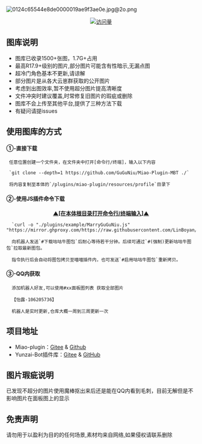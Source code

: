![0124c65544e8de0000019ae9f3ae0e.jpg@2o.png](https://s2.loli.net/2023/12/19/vgBPkMJj2om3QHf.png)
<div align="center"> 
  
  [![访问量](https://profile-counter.glitch.me/Miao-Plugin-MBT/count.svg)](https://github.com/GuGuNiu/Miao-Plugin-MBT)
</div>

## 图库说明
- 图库已收录1500+张图，1.7G+占用<br>
- 最高R17.9+级别的图片,部分图片可能含有性暗示,无漏点图<br>
- 超冷门角色基本不更新,请谅解<br>
- 部分图片是从各大云崽群获取的公开图片<br>
- 考虑到出图效率,暂不使用超分图片提高清晰度<br>
- 文件冲突时建议覆盖,时常修复旧图片的瑕疵或删除<br>
- 图库不会上传至其他平台,提供了三种方法下载<br>
- 有疑问请提issues<br>

## 使用图库的方式

#### ①-直接下载

     任意位置创建一个文件夹，在文件夹中打开[命令行/终端]，输入以下内容

     `git clone --depth=1 https://github.com/GuGuNiu/Miao-Plugin-MBT ./`

     将内容复制至本体的`/plugins/miao-plugin/resources/profile`目录下

#### ②-使用JS插件命令下载
  <p align="center"><b><ins>▲[在本体根目录打开命令行/终端输入]▲</ins></b></p>

      `curl -o "./plugins/example/MarryGuGuNiu.js" "https://mirror.ghproxy.com/https://raw.githubusercontent.com/LinBoyan/SomeJsforMiaoYunzai/main/MarryGuGuNiu.js"`

      向机器人发送`#下载咕咕牛图包`后耐心等待若干分钟。后续可通过`#(强制)更新咕咕牛图包`拉取最新图包。

      指令执行后会自动将图包拷贝至喵喵插件内，也可发送`#启用咕咕牛图包`重新拷贝。

#### ③-QQ内获取
      添加机器人好友,可以使用#xx面板图列表 获取全部图片
      
      【怡露-106205736】
      
      机器人是实时更新,仓库大概一周到三周更新一次 

## 项目地址

* Miao-plugin：[Gitee](https://gitee.com/yoimiya-kokomi/miao-plugin) & [Github](https://github.com/yoimiya-kokomi/miao-plugin)
* Yunzai-Bot插件库：[Gitee](https://gitee.com/Hikari666/Yunzai-Bot-plugins-index) & [GitHub](https://github.com/HiArcadia/Yunzai-Bot-plugins-index)

## 图片瑕疵说明
已发现不超分的图片使用魔棒抠出来后还是能在QQ内看到毛刺，目前无解但是不影响图片在面板图上的显示

## 免责声明
请勿用于以盈利为目的的任何场景,素材均来自网络,如果侵权请联系删除

